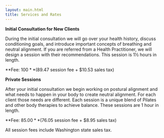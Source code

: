 ```yaml
---
layout: main.html
title: Services and Rates
---
```

**Initial Consultation for New Clients**

During the initial consultation we will go over your health history, discuss conditioning goals, and introduce important concepts of breathing and neutral alignment. If you are referred from a Health Practitioner, we will design a session with their recommendations. This session is 1½ hours in length.

**Fee: $100**
($89.47 session fee + $10.53 sales tax)

**Private Sessions**

After your initial consultation we begin working on postural alignment and what needs to happen in your body to create neutral alignment. For each client those needs are different. Each session is a unique blend of Pilates and other body therapies to achieve balance. These sessions are 1 hour in length.

**Fee: $85.00**
($76.05 session fee + $8.95 sales tax)

All session fees include Washington state sales tax.
